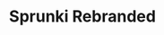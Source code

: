 ---
slug: sprunki-rebranded
title: Sprunki Rebranded
description: "Sprunki Rebranded is an exciting online game. Play for free directly in your browser!"
icon: /images/popular_mods/Sprunki Rebranded.png
url: https://wowtbc.net/sprunkin/sprunki-rebranded/index.html
previewImage: /images/popular_mods/Sprunki Rebranded.png
type: popular mods

# SEO配置
seo:
  title: "Sprunki Rebranded - Play Free Online Game | Fun Browser Games"
  description: "Sprunki Rebranded - Play this fun online game for free in your browser. No download required!"
  ogImage: "/images/popular_mods/Sprunki Rebranded.png"
  keywords: "sprunki-rebranded, online game, browser game, free game, popular mods game, play online"

videoUrls:
  - https://www.youtube.com/embed/example1
  - https://www.youtube.com/embed/example2

whyPlay:
  title: "Why Play Sprunki Rebranded?"
  items:
    - "Immersive Gameplay: Sprunki Rebranded offers an engaging and immersive gaming experience that will keep you entertained for hours"
    - "Challenging Levels: Test your skills with increasingly difficult challenges and obstacles"
    - "Beautiful Graphics: Enjoy stunning visuals and smooth animations that bring the game world to life"
    - "Regular Updates: New content and features are added regularly to keep the game fresh and exciting"
    - "Free to Play: Experience all the fun without spending a penny"
    - "Community Features: Connect with other players, share strategies, and compete for high scores"
    - "Cross-Platform: Play on any device with a web browser, no downloads required"

features:
  title: "Key Features of Sprunki Rebranded"
  image: "/images/popular_mods/Sprunki Rebranded.png"
  items:
    - "Intuitive Controls: Easy to learn controls make Sprunki Rebranded accessible for players of all skill levels"
    - "Multiple Game Modes: Enjoy various gameplay options that provide different challenges and experiences"
    - "Character Customization: Personalize your gaming experience with unique characters and items"
    - "Achievement System: Complete special tasks to earn rewards and recognition"
    - "Leaderboards: Compete with players worldwide and see who can achieve the highest scores"

characteristics:
  title: "Game Characteristics"
  image: "/images/popular_mods/Sprunki Rebranded.png"
  items:
    - "Genre: Popular mods game with elements of strategy and skill"
    - "Difficulty: Suitable for both casual gamers and those seeking a challenge"
    - "Play Time: Quick sessions or extended gameplay, depending on your preference"
    - "Art Style: Vibrant and engaging visuals that enhance the gaming experience"
    - "Sound Design: Immersive audio that complements the gameplay perfectly"

info: "Sprunki Rebranded is an exciting online game that offers players a unique and engaging gaming experience. With its intuitive controls, stunning visuals, and challenging gameplay, Sprunki Rebranded provides hours of entertainment for players of all ages and skill levels. Whether you're looking for a quick gaming session during a break or an extended play session, Sprunki Rebranded delivers an immersive experience that will keep you coming back for more. The game features multiple levels of increasing difficulty, ensuring that players are constantly challenged as they progress. With regular updates adding new content and features, Sprunki Rebranded remains fresh and exciting, providing endless entertainment options for its growing community of players."

howToPlayIntro: "Welcome to Sprunki Rebranded! This guide will walk you through the basics and help you master the game. Whether you're a beginner or looking to improve your skills, these tips and instructions will enhance your gaming experience."

howToPlaySteps:
  - title: "Getting Started"
    description: "Begin your Sprunki Rebranded adventure by familiarizing yourself with the controls. Use your keyboard or mouse to navigate through the game interface. The tutorial will guide you through the basic mechanics and help you understand the objectives."
  - title: "Understanding the Objectives"
    description: "In Sprunki Rebranded, your main goal is to progress through levels by completing specific objectives. Each level presents unique challenges that require different strategies and approaches."
  - title: "Mastering the Controls"
    description: "Practice using the controls to improve your precision and reaction time. Sprunki Rebranded requires quick reflexes and strategic thinking to overcome obstacles and defeat opponents."
  - title: "Utilizing Power-ups"
    description: "Collect power-ups throughout the game to enhance your abilities and overcome difficult challenges. Each power-up offers unique advantages that can be crucial for success."
  - title: "Developing Strategies"
    description: "As you progress in Sprunki Rebranded, develop effective strategies for different scenarios. Analyze patterns, anticipate challenges, and adapt your approach to maximize your performance."

faq:
  title: "Frequently Asked Questions about Sprunki Rebranded"
  items:
    - question: "Is Sprunki Rebranded free to play?"
      answer: "Yes, Sprunki Rebranded is completely free to play directly in your web browser. No downloads or purchases are required to enjoy the full game experience."
    - question: "Can I play Sprunki Rebranded on mobile devices?"
      answer: "Yes, Sprunki Rebranded is optimized for both desktop and mobile play. You can enjoy the game on any device with a web browser and internet connection."
    - question: "Are there any in-game purchases?"
      answer: "While Sprunki Rebranded is free to play, there may be optional in-game purchases available for cosmetic items or additional features that don't affect core gameplay."
    - question: "How often is Sprunki Rebranded updated?"
      answer: "The developers regularly update Sprunki Rebranded with new content, features, and improvements based on player feedback and game performance."
    - question: "Can I play Sprunki Rebranded offline?"
      answer: "Currently, Sprunki Rebranded requires an internet connection to play as it's a browser-based online game."
    - question: "Is Sprunki Rebranded suitable for children?"
      answer: "Yes, Sprunki Rebranded is designed to be family-friendly and suitable for players of all ages."
    - question: "How do I report bugs or issues?"
      answer: "If you encounter any problems while playing Sprunki Rebranded, you can report them through the game's support page or contact the developers directly through their website."
    - question: "Still Have Questions?"
      answer: "If you have additional questions about Sprunki Rebranded that aren't covered in this FAQ, please visit our support center or contact our customer service team for assistance."
---